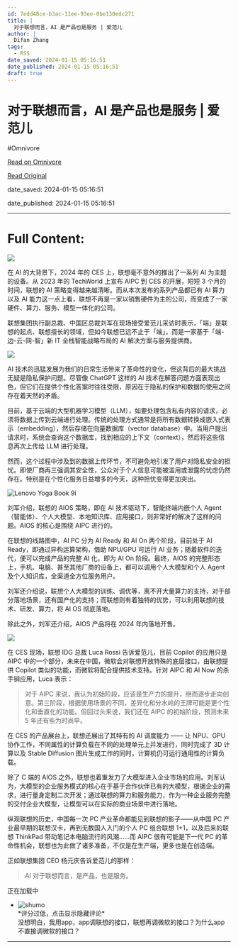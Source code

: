 ```yaml
---
id: 7edd48ce-b3ac-11ee-93ee-0be130edc271
title: |
  对于联想而言，AI 是产品也是服务 | 爱范儿
author: |
  Difan Zhang
tags:
  - RSS
date_saved: 2024-01-15 05:16:51
date_published: 2024-01-15 05:16:51
draft: true
---
```


# 对于联想而言，AI 是产品也是服务 | 爱范儿
#Omnivore

[Read on Omnivore](https://omnivore.app/me/ai-18d0d5fb265)

[Read Original](https://www.ifanr.com/1573371)

date_saved: 2024-01-15 05:16:51

date_published: 2024-01-15 05:16:51

--- 

# Full Content: 

![](https://proxy-prod.omnivore-image-cache.app/0x0,sansuCbY9ZKs66zflUZdVboVdecUZuJuKAPdK_61ogow/https://s3.ifanr.com/wp-content/uploads/2024/01/img_65a5025eb7a81.png!720) 

在 AI 的大背景下，2024 年的 CES 上，联想毫不意外的推出了一系列 AI 为主题的设备。从 2023 年的 TechWorld 上宣布 AIPC 到 CES 的开展，短短 3 个月的时间，联想的 AI 策略变得越来越清晰。而从本次发布的系列产品都已有 AI 算力以及 AI 能力这一点上看，联想不再是一家以销售硬件为主的公司，而变成了一家硬件、算力、服务、模型一体化的公司。

联想集团执行副总裁、中国区总裁刘军在现场接受爱范儿采访时表示，「端」是联想的起点、联想擅长的领域，但如今联想已远不止于「端」，而是一家基于「端-边-云-网-智」新 IT 全栈智能战略布局的 AI 解决方案与服务提供商。

![](https://proxy-prod.omnivore-image-cache.app/0x0,s5old44K3KW5OZuTGcNpy9BKMm1VV3wiBGrrgzPmRVpo/https://news.lenovo.com/wp-content/uploads/2024/01/01_Thinkpad_X1_2in1_Still_Life_Photography-1024x576.jpg)

AI 技术的迅猛发展为我们的日常生活带来了革命性的变化，但这背后的最大挑战无疑是隐私保护问题。尽管像 ChatGPT 这样的 AI 技术在解答问题方面表现出色，但它们在提供个性化答案时往往受限，原因在于隐私的保护和数据的使用之间存在着天然的矛盾。

目前，基于云端的大型机器学习模型（LLM），如要处理包含私有内容的请求，必须将数据上传到云端进行处理。传统的处理方式通常是将所有数据转换成嵌入式表示（embedding），然后存储在向量数据库（vector database）中。当用户提出请求时，系统会查询这个数据库，找到相应的上下文（context），然后将这些信息再次上传给 LLM 进行处理。

然而，这个过程中涉及到的数据上传环节，不可避免地引发了用户对隐私安全的担忧。即使厂商再三强调其安全性，公众对于个人信息可能被滥用或泄露的忧虑仍然存在。特别是在个性化服务日益增多的今天，这种担忧变得更加突出。

![Lenovo Yoga Book 9i](https://proxy-prod.omnivore-image-cache.app/0x0,sE42iW9QUmDa7N9CgkXYpei5I76n0C7bBFeHBmAUTQL0/https://news.lenovo.com/wp-content/uploads/2024/01/05_Yoga_Book_9i_9_Tidal_Teal_AIO_landscape_and_portrait_modes_front_and_rear-2048x2048-1-e1704667538980-1024x423.jpeg)

刘军介绍，联想的 AIOS 策略，即在 AI 技术驱动下，智能终端内嵌个人 Agent（智能体）、个人大模型、本地知识库、应用接口，则非常好的解决了这样的问题。AIOS 的核心是围绕 AIPC 进行的。

在联想的线路图中，AI PC 分为 AI Ready 和 AI On 两个阶段，目前处于 AI Ready，即通过异构运算架构，借助 NPU/GPU 可运行 AI 业务；随着软件的迭代，便可以完成产品的完整 AI 化，即为 AI On 阶段。最终，AIOS 的完整形态上，手机、电脑、甚至其他厂商的设备上，都可以调用个人大模型和个人 Agent 及个人知识库，全渠道全方位服务用户。

刘军还介绍说，联想个人大模型的训练、调优等，离不开大量算力的支持，对于部分落地场景，还有国产化的支持；而联想则有着独特的优势，可以利用联想的技术、研发、算力，将 AI OS 彻底落地。

除此之外，刘军还介绍，AIOS 产品将在 2024 年内落地开售。

![](https://proxy-prod.omnivore-image-cache.app/0x0,sAAlBx7Vb0L_ipp_0bseNzE07oJZ6ov35sNex2ROzSDo/https://news.lenovo.com/wp-content/uploads/2024/01/02_ThinkCentre_neo_50a_Gen_5_27_Still_Life_Medium_Office_Setup-1024x576.jpg)

在 CES 现场，联想 IDG 总裁 Luca Rossi 告诉爱范儿，目前 Copilot 的应用只是 AIPC 中的一个部分，未来在中国，微软会对联想开放特殊的底层接口，由联想提供 Copilot 类似的功能，而微软将配合提供技术支持。针对 AIPC 和 AI Now 的杀手锏应用，Luca 表示：

> 对于 AIPC 来说，我认为初始阶段，应该是生产力的提升，继而逐步走向创意。第三阶段，根据使用场景的不同，差异化和分水岭的王牌可能是更个性化和垂直化的功能。但回过头来说，我们还在 AIPC 的初始阶段，预测未来 5 年还有些为时尚早。

在 CES 的产品展台上，联想还展出了其特有的 AI 调度能力 —— 让 NPU、GPU 协作工作，不同属性的计算负载在不同的处理单元上并发进行，同时完成了 3D 计算以及 Stable Diffusion 图片生成工作的同时，计算机仍可运行通用性的计算负载。

除了 C 端的 AIOS 之外，联想也着重发力了大模型进入企业市场的应用。刘军认为，大模型的企业服务模式的核心在于基于合作伙伴已有的大模型，根据企业的需求，进行量身定制二次开发；通过联想的算力和服务能力，作为一种企业服务完整的交付企业大模型，让模型可以在实际的商业场景中进行落地。

纵观联想的历史，中国每一次 PC 产业革命都能见到联想的影子——从中国 PC 产业最早期的联想汉卡，再到无数国人入门的个人 PC 组合联想 1+1，以及后来的联想 ThinkPad 带动笔记本电脑流行的风潮……而 AIPC 很有可能是下一代 PC 的革命性机会，联想也为此做了诸多准备，不仅是在生产端，更多也是在创造端。

正如联想集团 CEO 杨元庆告诉爱范儿的那样：

> AI 对于联想而言，是产品，也是服务。

 正在加载中 

* ![shumo](https://proxy-prod.omnivore-image-cache.app/0x0,sdq6cGTDKd6vkVOFbuH7DkObwJA2nN3Pd4Z26tyLcE9c/https://gravatar.ifanrx.com/avatar/0db0381b4901feb17d0c77be3878c223?d=https%3A%2F%2Fcdn.ifanr.cn%2Fifanr%2Fdefault_avatar.png)  
\*评分过低，点击显示隐藏评论\*  
没想明白，我用app，app调联想的接口，联想再调微软的接口？为什么app不直接调微软的接口？

---

